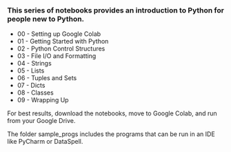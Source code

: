 ### This series of notebooks provides an introduction to Python for people new to Python.

* 00 - Setting up Google Colab
* 01 - Getting Started with Python
* 02 - Python Control Structures
* 03 - File I/O and Formatting
* 04 - Strings
* 05 - Lists
* 06 - Tuples and Sets
* 07 - Dicts
* 08 - Classes
* 09 - Wrapping Up

For best results, download the notebooks, move to Google Colab, and run from your Google Drive. 

The folder sample_progs includes the programs that can be run in an IDE like PyCharm or DataSpell.
